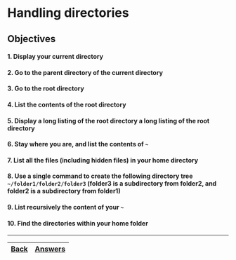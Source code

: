# Handling directories

## Objectives

#### 1. Display your current directory
#### 2. Go to the parent directory of the current directory
#### 3. Go to the root directory
#### 4. List the contents of the root directory
#### 5. Display a long listing of the root directory a long listing of the root directory
#### 6. Stay where you are, and list the contents of `~`
#### 7. List all the files (including hidden files) in your home directory
#### 8. Use a single command to create the following directory tree `~/folder1/folder2/folder3` (folder3 is a subdirectory from folder2, and folder2 is a subdirectory from folder1)
#### 9. List recursively the content of your `~` 
#### 10. Find the directories within your home folder

---

[Back](../README.md)| [Answers](../answers/lab-working-directories.md) | 
:----- |:-----
